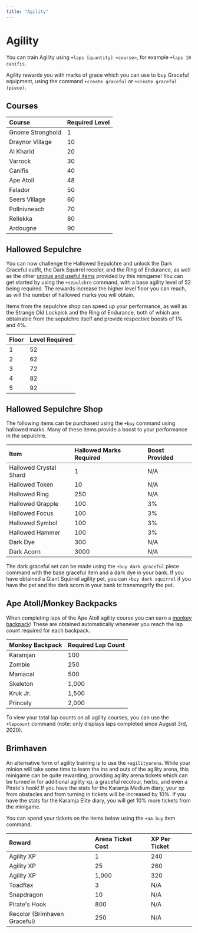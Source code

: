 ```yaml
---
title: "Agility"
---
```


# Agility

You can train Agility using `+laps [quantity] <course>`, for example `+laps 10 canifis`.

Agility rewards you with marks of grace which you can use to buy Graceful equipment, using the command `+create graceful` or `+create graceful (piece)`.[  
](https://www.oldschool.gg/oldschoolbot/minions?Courses)

## Courses

| Course           | Required Level |
| :--------------- | :------------- |
| Gnome Stronghold | 1              |
| Draynor Village  | 10             |
| Al Kharid        | 20             |
| Varrock          | 30             |
| Canifis          | 40             |
| Ape Atoll        | 48             |
| Falador          | 50             |
| Seers Village    | 60             |
| Pollnivneach     | 70             |
| Rellekka         | 80             |
| Ardougne         | 90             |

## Hallowed Sepulchre

You can now challenge the Hallowed Sepulchre and unlock the Dark Graceful outfit, the Dark Squirrel recolor, and the Ring of Endurance, as well as the other [unqiue and useful items](https://oldschool.runescape.wiki/w/Hallowed_Sepulchre) provided by this minigame! You can get started by using the `+sepulchre` command, with a base agility level of 52 being required. The rewards increase the higher level floor you can reach, as will the number of hallowed marks you will obtain.

Items from the sepulchre shop can speed up your performance, as well as the Strange Old Lockpick and the Ring of Endurance, both of which are obtainable from the sepulchre itself and provide respective boosts of 1% and 4%.

| Floor | Level Required |
| :---- | :------------- |
| 1     | 52             |
| 2     | 62             |
| 3     | 72             |
| 4     | 82             |
| 5     | 92             |

## Hallowed Sepulchre Shop

The following items can be purchased using the `+buy` command using hallowed marks. Many of these items provide a boost to your performance in the sepulchre.

| Item                   | Hallowed Marks Required | Boost Provided |
| :--------------------- | :---------------------- | :------------- |
| Hallowed Crystal Shard | 1                       | N/A            |
| Hallowed Token         | 10                      | N/A            |
| Hallowed Ring          | 250                     | N/A            |
| Hallowed Grapple       | 100                     | 3%             |
| Hallowed Focus         | 100                     | 3%             |
| Hallowed Symbol        | 100                     | 3%             |
| Hallowed Hammer        | 100                     | 3%             |
| Dark Dye               | 300                     | N/A            |
| Dark Acorn             | 3000                    | N/A            |

The dark graceful set can be made using the `+buy dark graceful` piece command with the base graceful item and a dark dye in your bank. If you have obtained a Giant Squirrel agility pet, you can `+buy dark squirrel` if you have the pet and the dark acorn in your bank to transmogrify the pet.

## Ape Atoll/Monkey Backpacks

When completing laps of the Ape Atoll agility course you can earn a [monkey backpack](https://oldschool.runescape.wiki/w/Ape_Atoll_Agility_Course)! These are obtained automatically whenever you reach the lap count required for each backpack.

| Monkey Backpack | Required Lap Count |
| :-------------- | :----------------- |
| Karamjan        | 100                |
| Zombie          | 250                |
| Maniacal        | 500                |
| Skeleton        | 1,000              |
| Kruk Jr.        | 1,500              |
| Princely        | 2,000              |

To view your total lap counts on all agility courses, you can use the `+lapcount` command \(note: only displays laps completed since August 3rd, 2020\).

## Brimhaven

An alternative form of agility training is to use the `+agilityarena`. While your minion will take some time to learn the ins and outs of the agility arena, this minigame can be quite rewarding, providing agility arena tickets which can be turned in for additional agility xp, a graceful recolour, herbs, and even a Pirate's hook! If you have the stats for the Karamja Medium diary, your xp from obstacles and from turning in tickets will be increased by 10%. If you have the stats for the Karamja Elite diary, you will get 10% more tickets from the minigame.

You can spend your tickets on the items below using the `+aa buy` item command.

| Reward                         | Arena Ticket Cost | XP Per Ticket |
| :----------------------------- | :---------------- | :------------ |
| Agility XP                     | 1                 | 240           |
| Agility XP                     | 25                | 260           |
| Agility XP                     | 1,000             | 320           |
| Toadflax                       | 3                 | N/A           |
| Snapdragon                     | 10                | N/A           |
| Pirate's Hook                  | 800               | N/A           |
| Recolor \(Brimhaven Graceful\) | 250               | N/A           |
